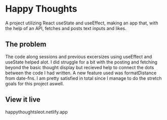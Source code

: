 # Happy Thoughts

A project utilizing React useState and useEffect, making an app that, with the help of an API, fetches and posts text inputs and likes.

## The problem

The code along sessions and previous excersizes using useEffect and useState helped alot. I did struggle for a bit with the posting and fetching beyond the basic thought display but recieved help to connect the dots between the code I had written. A new feature used was formatDistance from date-fns. I am pretty satisfied in total since I manage to do the stretch goals for this project aswell.

## View it live

happythoughtsleot.netlify.app